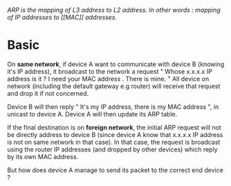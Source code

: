 *ARP is the mapping of L3 address to L2 address. In other words : mapping of IP addresses to [[MAC]] addresses.*[](https://www.practicalnetworking.net/series/arp/address-resolution-protocol/)

# Basic 

On **same network**, if device A want to communicate with device B (knowing it's IP address), it broadcast to the network a request " Whose x.x.x.x IP address is it ? I need your MAC address . There is mine. "
All device on network (including the default gateway e.g router) will receive that request and drop it if not concerned. 

Device B will then reply " It's my IP address, there is my MAC address ", in unicast to device A. 
Device A will then update its ARP table.

If the final destination is on **foreign network**, the initial ARP request will not be directly address to device B (since device A know that x.x.x.x IP address is not on same network in that case).
In that case, the request is broadcast using the router IP addresses (and dropped by other devices) which reply by its own MAC address. 

But how does device A manage to send its packet to the correct end device ? 
